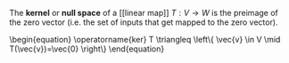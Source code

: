 The **kernel** or **null space** of a [[linear map]] $T: V \to W$ is the preimage of the zero vector (i.e. the set of inputs that get mapped to the zero vector).

\begin{equation}
\operatorname{ker} T \triangleq \left\\{ \vec{v} \in V \mid T(\vec{v})=\vec{0} \right\\}
\end{equation}
